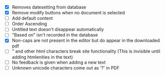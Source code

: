 - [x] Removes datesetting from database
- [x] Remove modify buttons when no document is selected
- [ ] Add default content
- [ ] Order Ascending
- [ ] Untitled text doesn't disappear automatically
- [ ] "Based on" isn't recorded in the database
- [x] Non-caps are not present in the editor but do appear in the downloaded pdf
- [ ] " and other html characters break site functionality (This is invisible until adding htmlenities in the text)
- [ ] No feedback is given when adding a new text
- [ ] Unknown unicode characters come out as '?' in PDF